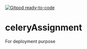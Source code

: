 [![Gitpod ready-to-code](https://img.shields.io/badge/Gitpod-ready--to--code-blue?logo=gitpod)](https://trilogy.devspaces.com/#https://github.com/zaid-cn/celeryAssignment)

# celeryAssignment
For deployment purpose
